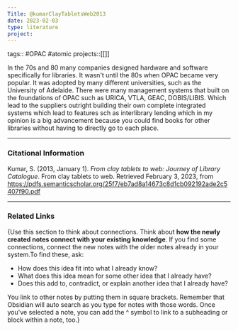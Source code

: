 ```yaml
---
Title: @kumarClayTabletsWeb2013
date: 2023-02-03
type: literature
project:
---
```

tags:: #OPAC #atomic 
projects::[[]]

In the 70s and 80 many companies designed hardware and software specifically for libraries. It wasn't until the 80s when OPAC became very popular. It was adopted by many different universities, such as the University of Adelaide. There were many management systems that built on the foundations of OPAC such as URICA, VTLA, GEAC, DOBIS/LIBIS. Which lead to the suppliers outright building their own complete integrated systems which lead to features sch as interlibrary lending which in my opinion is a big advancement because you could find books for other libraries without having to directly go to each place.

---
### Citational Information

Kumar, S. (2013, January 1). _From clay tablets to web: Journey of Library Catalogue_. From clay tablets to web. Retrieved February 3, 2023, from https://pdfs.semanticscholar.org/25f7/eb7ad8a14673c8d1cb092192ade2c5407f90.pdf

---

### Related Links

{Use this section to think about connections. Think about **how the newly created notes connect with your existing knowledge**. If you find some connections, connect the new notes with the older notes already in your system.To find these, ask:

-   How does this idea fit into what I already know?
-   What does this idea mean for some other idea that I already have?
-   Does this add to, contradict, or explain another idea that I already have?

You link to other notes by putting them in square brackets. Remember that Obsidian will auto search as you type for notes with those words. Once you've selected a note, you can add the ^ symbol to link to a subheading or block within a note, too.}